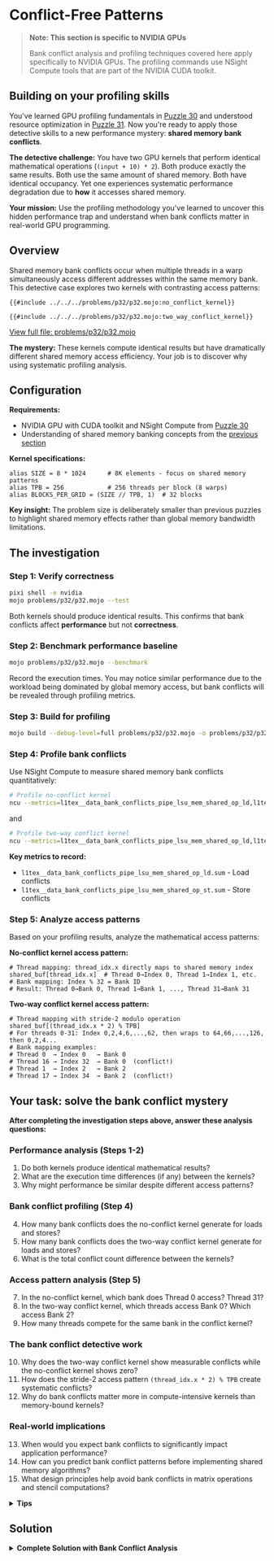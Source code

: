 # Conflict-Free Patterns

> **Note: This section is specific to NVIDIA GPUs**
>
> Bank conflict analysis and profiling techniques covered here apply specifically to NVIDIA GPUs. The profiling commands use NSight Compute tools that are part of the NVIDIA CUDA toolkit.

## Building on your profiling skills

You've learned GPU profiling fundamentals in [Puzzle 30](../puzzle_30/puzzle_30.md) and understood resource optimization in [Puzzle 31](../puzzle_31/puzzle_31.md). Now you're ready to apply those detective skills to a new performance mystery: **shared memory bank conflicts**.

**The detective challenge:** You have two GPU kernels that perform identical mathematical operations (`(input + 10) * 2`). Both produce exactly the same results. Both use the same amount of shared memory. Both have identical occupancy. Yet one experiences systematic performance degradation due to **how** it accesses shared memory.

**Your mission:** Use the profiling methodology you've learned to uncover this hidden performance trap and understand when bank conflicts matter in real-world GPU programming.

## Overview

Shared memory bank conflicts occur when multiple threads in a warp simultaneously access different addresses within the same memory bank. This detective case explores two kernels with contrasting access patterns:

```mojo
{{#include ../../../problems/p32/p32.mojo:no_conflict_kernel}}
```

```mojo
{{#include ../../../problems/p32/p32.mojo:two_way_conflict_kernel}}
```

<a href="{{#include ../_includes/repo_url.md}}/blob/main/problems/p32/p32.mojo" class="filename">View full file: problems/p32/p32.mojo</a>

**The mystery:** These kernels compute identical results but have dramatically different shared memory access efficiency. Your job is to discover why using systematic profiling analysis.

## Configuration

**Requirements:**

- NVIDIA GPU with CUDA toolkit and NSight Compute from [Puzzle 30](../puzzle_30/puzzle_30.md)
- Understanding of shared memory banking concepts from the [previous section](./shared_memory_bank.md)

**Kernel specifications:**

```mojo
alias SIZE = 8 * 1024      # 8K elements - focus on shared memory patterns
alias TPB = 256            # 256 threads per block (8 warps)
alias BLOCKS_PER_GRID = (SIZE // TPB, 1)  # 32 blocks
```

**Key insight:** The problem size is deliberately smaller than previous puzzles to highlight shared memory effects rather than global memory bandwidth limitations.

## The investigation

### Step 1: Verify correctness

```bash
pixi shell -e nvidia
mojo problems/p32/p32.mojo --test
```

Both kernels should produce identical results. This confirms that bank conflicts affect **performance** but not **correctness**.

### Step 2: Benchmark performance baseline

```bash
mojo problems/p32/p32.mojo --benchmark
```

Record the execution times. You may notice similar performance due to the workload being dominated by global memory access, but bank conflicts will be revealed through profiling metrics.

### Step 3: Build for profiling

```bash
mojo build --debug-level=full problems/p32/p32.mojo -o problems/p32/p32_profiler
```

### Step 4: Profile bank conflicts

Use NSight Compute to measure shared memory bank conflicts quantitatively:

```bash
# Profile no-conflict kernel
ncu --metrics=l1tex__data_bank_conflicts_pipe_lsu_mem_shared_op_ld,l1tex__data_bank_conflicts_pipe_lsu_mem_shared_op_st problems/p32/p32_profiler --no-conflict

```

and

```bash
# Profile two-way conflict kernel
ncu --metrics=l1tex__data_bank_conflicts_pipe_lsu_mem_shared_op_ld,l1tex__data_bank_conflicts_pipe_lsu_mem_shared_op_st problems/p32/p32_profiler --two-way
```

**Key metrics to record:**

- `l1tex__data_bank_conflicts_pipe_lsu_mem_shared_op_ld.sum` - Load conflicts
- `l1tex__data_bank_conflicts_pipe_lsu_mem_shared_op_st.sum` - Store conflicts

### Step 5: Analyze access patterns

Based on your profiling results, analyze the mathematical access patterns:

**No-conflict kernel access pattern:**

```mojo
# Thread mapping: thread_idx.x directly maps to shared memory index
shared_buf[thread_idx.x]  # Thread 0→Index 0, Thread 1→Index 1, etc.
# Bank mapping: Index % 32 = Bank ID
# Result: Thread 0→Bank 0, Thread 1→Bank 1, ..., Thread 31→Bank 31
```

**Two-way conflict kernel access pattern:**

```mojo
# Thread mapping with stride-2 modulo operation
shared_buf[(thread_idx.x * 2) % TPB]
# For threads 0-31: Index 0,2,4,6,...,62, then wraps to 64,66,...,126, then 0,2,4...
# Bank mapping examples:
# Thread 0  → Index 0   → Bank 0
# Thread 16 → Index 32  → Bank 0  (conflict!)
# Thread 1  → Index 2   → Bank 2
# Thread 17 → Index 34  → Bank 2  (conflict!)
```

## Your task: solve the bank conflict mystery

**After completing the investigation steps above, answer these analysis questions:**

### Performance analysis (Steps 1-2)

1. Do both kernels produce identical mathematical results?
2. What are the execution time differences (if any) between the kernels?
3. Why might performance be similar despite different access patterns?

### Bank conflict profiling (Step 4)

4. How many bank conflicts does the no-conflict kernel generate for loads and stores?
5. How many bank conflicts does the two-way conflict kernel generate for loads and stores?
6. What is the total conflict count difference between the kernels?

### Access pattern analysis (Step 5)

7. In the no-conflict kernel, which bank does Thread 0 access? Thread 31?
8. In the two-way conflict kernel, which threads access Bank 0? Which access Bank 2?
9. How many threads compete for the same bank in the conflict kernel?

### The bank conflict detective work

10. Why does the two-way conflict kernel show measurable conflicts while the no-conflict kernel shows zero?
11. How does the stride-2 access pattern `(thread_idx.x * 2) % TPB` create systematic conflicts?
12. Why do bank conflicts matter more in compute-intensive kernels than memory-bound kernels?

### Real-world implications

13. When would you expect bank conflicts to significantly impact application performance?
14. How can you predict bank conflict patterns before implementing shared memory algorithms?
15. What design principles help avoid bank conflicts in matrix operations and stencil computations?

<details>
<summary><strong>Tips</strong></summary>

<div class="solution-tips">

**Bank conflict detective toolkit:**

- **NSight Compute metrics** - Quantify conflicts with precise measurements
- **Access pattern visualization** - Map thread indices to banks systematically
- **Mathematical analysis** - Use modulo arithmetic to predict conflicts
- **Workload characteristics** - Understand when conflicts matter vs when they don't

**Key investigation principles:**

- **Measure systematically:** Use profiling tools rather than guessing about conflicts
- **Visualize access patterns:** Draw thread-to-bank mappings for complex algorithms
- **Consider workload context:** Bank conflicts matter most in compute-intensive shared memory algorithms
- **Think prevention:** Design algorithms with conflict-free access patterns from the start

**Access pattern analysis approach:**

1. **Map threads to indices:** Understand the mathematical address calculation
2. **Calculate bank assignments:** Use the formula `bank_id = (address / 4) % 32`
3. **Identify conflicts:** Look for multiple threads accessing the same bank
4. **Validate with profiling:** Confirm theoretical analysis with NSight Compute measurements

**Common conflict-free patterns:**

- **Sequential access:** `shared[thread_idx.x]` - each thread different bank
- **Broadcast access:** `shared[0]` for all threads - hardware optimization
- **Power-of-2 strides:** Stride-32 often maps cleanly to banking patterns
- **Padded arrays:** Add padding to shift problematic access patterns

</div>
</details>

## Solution

<details class="solution-details">
<summary><strong>Complete Solution with Bank Conflict Analysis</strong></summary>

This bank conflict detective case demonstrates how shared memory access patterns affect GPU performance and reveals the importance of systematic profiling for optimization.

## **Investigation results from profiling**

**Step 1: Correctness Verification**
Both kernels produce identical mathematical results:

```
✅ No-conflict kernel: PASSED
✅ Two-way conflict kernel: PASSED
✅ Both kernels produce identical results
```

**Step 2: Performance Baseline**
Benchmark results show similar execution times:

```
| name             | met (ms)           | iters |
| ---------------- | ------------------ | ----- |
| no_conflict      | 2.1930616745886655 | 547   |
| two_way_conflict | 2.1978922967032966 | 546   |
```

**Key insight:** Performance is nearly identical (~2.19ms vs ~2.20ms) because this workload is **global memory bound** rather than shared memory bound. Bank conflicts become visible through profiling metrics rather than execution time.

## **Bank conflict profiling evidence**

**No-Conflict Kernel (Optimal Access Pattern):**

```
l1tex__data_bank_conflicts_pipe_lsu_mem_shared_op_ld.sum    0
l1tex__data_bank_conflicts_pipe_lsu_mem_shared_op_st.sum    0
```

**Result:** Zero conflicts for both loads and stores - perfect shared memory efficiency.

**Two-Way Conflict Kernel (Problematic Access Pattern):**

```
l1tex__data_bank_conflicts_pipe_lsu_mem_shared_op_ld.sum    256
l1tex__data_bank_conflicts_pipe_lsu_mem_shared_op_st.sum    256
```

**Result:** 256 conflicts each for loads and stores - clear evidence of systematic banking problems.

**Total conflict difference:** 512 conflicts (256 + 256) demonstrate measurable shared memory inefficiency.

## **Access pattern mathematical analysis**

### No-conflict kernel access pattern

**Thread-to-index mapping:**

```mojo
shared_buf[thread_idx.x]
```

**Bank assignment analysis:**

```
Thread 0  → Index 0   → Bank 0 % 32 = 0
Thread 1  → Index 1   → Bank 1 % 32 = 1
Thread 2  → Index 2   → Bank 2 % 32 = 2
...
Thread 31 → Index 31  → Bank 31 % 32 = 31
```

**Result:** Perfect bank distribution - each thread accesses a different bank within each warp, enabling parallel access.

### Two-way conflict kernel access pattern

**Thread-to-index mapping:**

```mojo
shared_buf[(thread_idx.x * 2) % TPB]  # TPB = 256
```

**Bank assignment analysis for first warp (threads 0-31):**

```
Thread 0  → Index (0*2)%256 = 0   → Bank 0
Thread 1  → Index (1*2)%256 = 2   → Bank 2
Thread 2  → Index (2*2)%256 = 4   → Bank 4
...
Thread 16 → Index (16*2)%256 = 32 → Bank 0  ← CONFLICT with Thread 0
Thread 17 → Index (17*2)%256 = 34 → Bank 2  ← CONFLICT with Thread 1
Thread 18 → Index (18*2)%256 = 36 → Bank 4  ← CONFLICT with Thread 2
...
```

**Conflict pattern:** Each bank serves exactly 2 threads, creating systematic 2-way conflicts across all 32 banks.

**Mathematical explanation:** The stride-2 pattern with modulo 256 creates a repeating access pattern where:

- Threads 0-15 access banks 0,2,4,...,30
- Threads 16-31 access the **same banks** 0,2,4,...,30
- Each bank collision requires hardware serialization

## **Why this matters: workload context analysis**

### Memory-bound vs compute-bound implications

**This workload characteristics:**

- **Global memory dominant:** Each thread performs minimal computation relative to memory transfer
- **Shared memory secondary:** Bank conflicts add overhead but don't dominate total execution time
- **Identical performance:** Global memory bandwidth saturation masks shared memory inefficiency

**When bank conflicts matter most:**

1. **Compute-intensive shared memory algorithms** - Matrix multiplication, stencil computations, FFT
2. **Tight computational loops** - Repeated shared memory access within inner loops
3. **High arithmetic intensity** - Significant computation per memory access
4. **Large shared memory working sets** - Algorithms that heavily utilize shared memory caching

### Real-world performance implications

**Applications where bank conflicts significantly impact performance:**

**Matrix Multiplication:**

```mojo
# Problematic: All threads in warp access same column
for k in range(tile_size):
    acc += a_shared[local_row, k] * b_shared[k, local_col]  # b_shared[k, 0] conflicts
```

**Stencil Computations:**

```mojo
# Problematic: Stride access in boundary handling
shared_buf[thread_idx.x * stride]  # Creates systematic conflicts
```

**Parallel Reductions:**

```mojo
# Problematic: Power-of-2 stride patterns
if thread_idx.x < stride:
    shared_buf[thread_idx.x] += shared_buf[thread_idx.x + stride]  # Conflict potential
```

## **Conflict-free design principles**

### Prevention strategies

**1. Sequential access patterns:**

```mojo
shared[thread_idx.x]  # Optimal - each thread different bank
```

**2. Broadcast optimization:**

```mojo
constant = shared[0]  # All threads read same address - hardware optimized
```

**3. Padding techniques:**

```mojo
shared = LayoutTensor[dtype, Layout.row_major(TPB + 1), MutableAnyOrigin, address_space = AddressSpace.SHARED].stack_allocation()  # Shift access patterns
```

**4. Access pattern analysis:**

- Calculate bank assignments before implementation
- Use modulo arithmetic: `bank_id = (address_bytes / 4) % 32`
- Visualize thread-to-bank mappings for complex algorithms

### Systematic optimization workflow

**Design Phase:**

1. **Plan access patterns** - Sketch thread-to-memory mappings
2. **Calculate bank assignments** - Use mathematical analysis
3. **Predict conflicts** - Identify problematic access patterns
4. **Design alternatives** - Consider padding, transpose, or algorithm changes

**Implementation Phase:**

1. **Profile systematically** - Use NSight Compute conflict metrics
2. **Measure impact** - Compare conflict counts across implementations
3. **Validate performance** - Ensure optimizations improve end-to-end performance
4. **Document patterns** - Record successful conflict-free algorithms for reuse

## **Key takeaways: from detective work to optimization expertise**

**The Bank Conflict Investigation revealed:**

1. **Measurement trumps intuition** - Profiling tools reveal conflicts invisible to performance timing
2. **Pattern analysis works** - Mathematical prediction accurately matched NSight Compute results
3. **Context matters** - Bank conflicts matter most in compute-intensive shared memory workloads
4. **Prevention beats fixing** - Designing conflict-free patterns easier than retrofitting optimizations

**Universal shared memory optimization principles:**

**When to worry about bank conflicts:**

- **High-computation kernels** using shared memory for data reuse
- **Iterative algorithms** with repeated shared memory access in tight loops
- **Performance-critical code** where every cycle matters
- **Memory-intensive operations** that are compute-bound rather than bandwidth-bound

**When bank conflicts are less critical:**

- **Memory-bound workloads** where global memory dominates performance
- **Simple caching scenarios** with minimal shared memory reuse
- **One-time access patterns** without repeated conflict-prone operations

**Professional development methodology:**

1. **Profile before optimizing** - Measure conflicts quantitatively with NSight Compute
2. **Understand access mathematics** - Use bank assignment formulas to predict problems
3. **Design systematically** - Consider banking in algorithm design, not as afterthought
4. **Validate optimizations** - Confirm that conflict reduction improves actual performance

This detective case demonstrates that **systematic profiling reveals optimization opportunities invisible to performance timing alone** - bank conflicts are a perfect example of where measurement-driven optimization beats guesswork.

</details>
